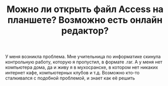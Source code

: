 ﻿---
title: "Можно ли открыть файл Access на планшете? Возможно есть онлайн редактор?"
se.owner.user_id: 370047
se.owner.display_name: "Денис Петров"
se.owner.link: "https://ru.meta.stackoverflow.com/users/370047/%d0%94%d0%b5%d0%bd%d0%b8%d1%81-%d0%9f%d0%b5%d1%82%d1%80%d0%be%d0%b2"
se.link: "https://ru.meta.stackoverflow.com/questions/10250/%d0%9c%d0%be%d0%b6%d0%bd%d0%be-%d0%bb%d0%b8-%d0%be%d1%82%d0%ba%d1%80%d1%8b%d1%82%d1%8c-%d1%84%d0%b0%d0%b9%d0%bb-access-%d0%bd%d0%b0-%d0%bf%d0%bb%d0%b0%d0%bd%d1%88%d0%b5%d1%82%d0%b5-%d0%92%d0%be%d0%b7%d0%bc%d0%be%d0%b6%d0%bd%d0%be-%d0%b5%d1%81%d1%82%d1%8c-%d0%be%d0%bd%d0%bb%d0%b0%d0%b9%d0%bd-%d1%80%d0%b5%d0%b4%d0%b0%d0%ba%d1%82%d0%be%d1%80"
se.question_id: 10250
se.post_type: question
se.score: 0
---
<p>У меня возникла проблема. Мне учительница по информатике скинула контрольную работу, которую я пропустил, в формате .rar. А у меня нет компьютера дома, да и живу я в мухосранске, в котором нет никаких интернет кафе, компьютерных клубов и т.д. Возможно кто-то сталкивался с подобной проблемой, и знает как её решить</p>
